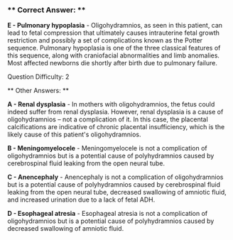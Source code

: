 ### ** Correct Answer: **

**E - Pulmonary hypoplasia** - Oligohydramnios, as seen in this patient, can lead to fetal compression that ultimately causes intrauterine fetal growth restriction and possibly a set of complications known as the Potter sequence. Pulmonary hypoplasia is one of the three classical features of this sequence, along with craniofacial abnormalities and limb anomalies. Most affected newborns die shortly after birth due to pulmonary failure.

Question Difficulty: 2

** Other Answers: **

**A - Renal dysplasia** - In mothers with oligohydramnios, the fetus could indeed suffer from renal dysplasia. However, renal dysplasia is a cause of oligohydramnios – not a complication of it. In this case, the placental calcifications are indicative of chronic placental insufficiency, which is the likely cause of this patient's oligohydramnios.

**B - Meningomyelocele** - Meningomyelocele is not a complication of oligohydramnios but is a potential cause of polyhydramnios caused by cerebrospinal fluid leaking from the open neural tube.

**C - Anencephaly** - Anencephaly is not a complication of oligohydramnios but is a potential cause of polyhydramnios caused by cerebrospinal fluid leaking from the open neural tube, decreased swallowing of amniotic fluid, and increased urination due to a lack of fetal ADH.

**D - Esophageal atresia** - Esophageal atresia is not a complication of oligohydramnios but is a potential cause of polyhydramnios caused by decreased swallowing of amniotic fluid.

